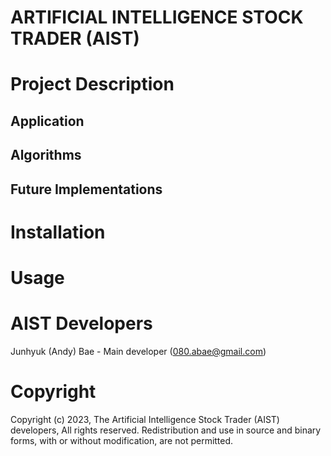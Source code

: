 # ARTIFICIAL INTELLIGENCE STOCK TRADER (AIST)

# Project Description

## Application

## Algorithms

## Future Implementations

# Installation

# Usage

# AIST Developers

Junhyuk (Andy) Bae - Main developer (080.abae@gmail.com)

# Copyright

Copyright (c) 2023, The Artificial Intelligence Stock Trader (AIST) developers, All rights reserved.
Redistribution and use in source and binary forms, with or without modification, are not permitted.
